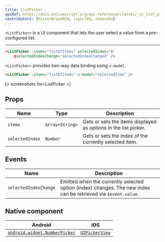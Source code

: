 ```yaml
---
title: ListPicker
apiRef: https://docs.nativescript.org/api-reference/classes/_ui_list_picker_.listpicker
contributors: [MisterBrownRSA, rigor789, ikoevska]
---
```


`<ListPicker>` is a UI component that lets the user select a value from a pre-configured list.

---

```html
<ListPicker :items="listOfItems" selectedIndex="0"
    @selectedIndexChange="selectedIndexChanged" />
```

`<ListPicker>` provides two-way data binding using `v-model`.

```html
<ListPicker :items="listOfItems" v-model="selectedItem" />
```

[> screenshots for=ListPicker <]

## Props

| Name | Type | Description |
|------|------|-------------|
| `items` | `Array<String>` | Gets or sets the items displayed as options in the list picker.
| `selectedIndex` | `Number` | Gets or sets the index of the currently selected item.

## Events

| Name | Description |
|------|-------------|
| `selectedIndexChange`| Emitted when the currently selected option (index) changes. The new index can be retrieved via `$event.value`.

## Native component

| Android | iOS |
|---------|-----|
| [`android.widget.NumberPicker`](https://developer.android.com/reference/android/widget/NumberPicker.html) | [`UIPickerView`](https://developer.apple.com/documentation/uikit/uipickerview)
